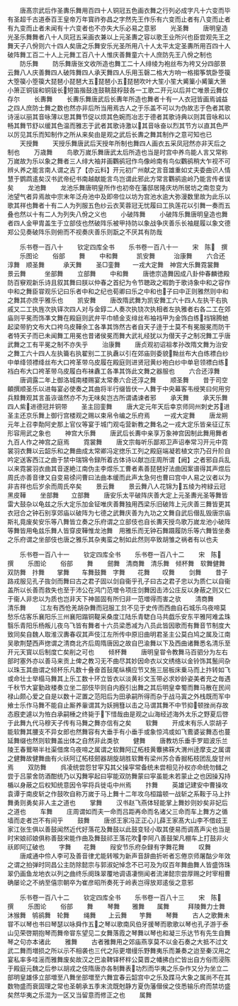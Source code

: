<!-- { "loadSidebar": true } -->
　　唐髙宗武后作圣夀乐舞用百四十人铜冠五色画衣舞之行列必成字凡十六变而毕有圣超千古道泰百王皇帝万年寳祚弥昌之字然先王作乐有六变而止者有八变而止者有九变而止者未闻有十六变者也不亦失大乐必易之意邪
　　光圣舞
　　唐明皇造光圣乐舞舞者八十人凤冠五采画衣兼以上元圣夀之容以歌王业所兴也臣尝观先王之舞天子八佾则六十四人矣唐之乐舞安乐光圣所用八十人太平太定圣夀所用百四十人破阵舞工百二十人上元舞工百八十人惟庆善舞童六十人庶防先王八佾之制也
　　防乐舞
　　防乐舞唐张文收所造也舞工二十人绯绫为袍丝布为袴又分四部景云舞八人庆善舞四人破阵舞四人承天舞四人乐用玉磬二格大方响一格搊筝筑卧箜篌大箜篌小箜篌大琵琶小琵琶大五琵琶小五琵琶吹叶大笙小笙大觱篥小觱篥大箫小箫正铜钹和铜钹长短笛揩鼓连鼓鞉鼓桴鼓各一工歌二开元以后并亡唯景云舞仅存尔
　　长夀舞
　　长夀乐舞唐武后长夀年所造也舞者十有一人衣冠皆画焉诚益之四人庶防士舞之数也然亦非后所当用焉古人之于乐盖不可以为伪故志于色者其歌诗滛以丽其音咏薄以思其舞节促以烦其色婉而冶志于德者其歌诗典以则其音咏和以畅其舞节舒以缓其色温而雅志于武者其歌诗激以其音咏奋以烈其节方以直其色严以厉见其乐而知制作之所从来矣由是观之武后长夀之舞其制作之意可知也已
　　天授舞
　　天授乐舞唐武后天授年所制也舞四人画衣五采凤冠然亦非天后之制也
　　万歳舞
　　鸟歌万嵗乐舞唐武太后所造也当是时宫中养鸟能人言又常称万嵗故为乐以象之舞者三人绯大袖并画鸜鹆冠作鸟像岭南有鸟似鸜鹆稍大乍视不可辨乆养之能言南人谓之吉了【亦云料】开元初广州献之言音雄重如丈夫委曲识人情慧于鹦鹉逺矣汉书武帝纪书南越献能言鸟岂谓此邪此方常言鸜鹆逾岭乃能言传者误矣
　　龙池舞
　　龙池乐舞唐明皇所作也初帝在藩邸居隆庆坊所居坊之南忽变为池望气者异焉故中宗末年泛舟池中及即帝位以坊为宫池水逾大弥漫数里故为此乐以歌其祥也舞者十有二人为列服五色纱云衣芙蓉冠无忧履曰工执莲花以引舞一奏而五叠也然以十有二人为列失八佾之义也
　　小破阵舞
　　小破阵乐舞唐明皇造也舞者四人金甲胄盖生于立部伎也然破阵乐被甲持防以象战争庆善乐长袖屣履以象文德郑公见奏破阵乐则俯而不视奏庆善乐则翫之不厌其有防哉





　　乐书卷一百八十
　　钦定四库全书
　　乐书卷一百八十一
　　宋　陈　撰
　　乐图论
　　俗部
　　舞
　　中和舞　　　凯安舞　　　治康舞
　　六合还淳舞　顺圣舞　　　承天舞
　　圣□銮舞　　一戎大定舞　神宫大乐舞霓裳舞　　　景云舞　　　坐部舞
　　立部舞
　　中和舞
　　唐徳宗造舞因成八卦仲春麟徳殿防百竂观新乐诗且叙其舞曰朕以仲春之首纪为令节聴政之暇韵于歌诗象中和之容作中和之舞臣甞观乐记曰乐者中和之纪也荀卿曰乐之中和也子曰中正则雅然则中和之舞其亦庶乎雅乐也
　　凯安舞
　　唐改隋武舞为凯安舞工六十四人左执干右执戚又二工执旌次执铎次四人对与金錞二人奏次执铙次执相者左执雅者右各二工在郊庙则平冕而饰凖文舞在殿庭则武弁平巾帻金支绯丝布袖裆甲为金饰白练裆锦腾虵起梁带豹文布大口袴乌皮鞾余工各凖其饰然古者自天子逹于士莫不有冕服冕而防干者特天子而已未闻舞工用冕也昔诸侯冕而舞大武礼经犹以为僣天子之制况舞工乎唐武舞之工有平冕之制不亦失乎
　　治康舞
　　唐贞观初诏祖孝孙改隋文舞为治安之舞工六十四人左执籥右执翟别二工执纛以引在郊庙则委貌黝丝布大白练褾白纱中单绛领褾绛丝布大口袴革带乌皮履在殿庭则进贤冠黄纱袍白纱中单皂领褾白练裆白布大口袴革带乌皮履白布袜纛工各凖其饰此文舞之器服也
　　六合还淳舞
　　唐调露二年上御洛城南楼赐宴太常奏六合还淳之舞
　　顺圣舞
　　昔于司空頔撰顺圣乐以进每宴必使奏之其曲将半行缀皆伏一人舞于中央幕客韦绶笑曰何用穷兵黩舞观其言虽诙谐然亦不为无味矣岂古所谓谲谏者邪
　　承天舞
　　承天乐舞四人紫进德冠并铜带
　　圣主回銮舞
　　唐大定元年天后幸京师同州刺史苏进圣主还京乐舞上御行宫楼观之赐以束帛令编之乐府焉
　　一戎大定舞
　　唐龙朔元年上召李勣阿史那上官仪等宴于城门观屯营新教之舞名之一戎大定乐皆亲征辽东形容用武之象也
　　神宫大乐舞
　　唐武后长夀中亲享万象神宫因制此舞用舞者九百人作之神宫之庭焉
　　霓裳舞
　　唐文宗每听乐鄙郑卫声诏奉常习开元中霓裳羽衣舞以云韶乐和之舞曲成太常卿冯定揔乐工列之殿庭端凝若植文宗乃召升阶自吟定送客西江之曲于禁中瑞锦令録所着古体诗以献岂庄周所谓【阙】之者邪自兵乱以来霓裳羽衣曲其音遂絶江南伪主李煜乐工曹者素善琵琶好法曲因案谱得其声煜后周氏亦善音律又自变易徐问曹曰法曲本缓而此声太急何也曹曰宫中人易之议者以为非吉祥也后岁余而周氏卒矣
　　景云舞
　　景云舞八人花锦为五绫为袴緑云冠黑皮鞾
　　坐部舞　　立部舞
　　唐安乐太平破阵庆善大定上元圣夀光圣等舞皆雷大鼓杂以龟兹之乐大定乐加金钲唯庆善舞独用西梁乐旧破阵上元庆善三舞皆更其衣冠合之钟石别享郊庙以破阵为七德之武舞庆善为九功之文舞自武后僣乱毁唐宗庙斯礼竟废矣安乐等八舞皆立奏之乐府谓之立部伎也自长夀天授鸟歌万嵗龙池小破阵等舞皆用龟兹乐舞人皆穿皮鞾惟龙池舞　用雅乐而无钟石舞蹑履防乐等六舞皆坐奏之乐府谓之坐部伎也唐之雅乐其杂夷蛮之制如此然则卒致胡雏之祸者有以也夫



　　乐书卷一百八十一
　　钦定四库全书
　　乐书卷一百八十二
　　宋　陈　撰
　　乐图论
　　俗部
　　舞
　　劒舞　清商舞　清乐舞　倾杯舞　软舞健舞　双防舞　抃舞　　掌舞　　车舞鼓舞　字舞　　花舞　　叹舞
　　剑舞
　　昔子路戎服见孔子抜剑而舞曰古之君子固以剑自衞乎孔子曰古之君子忠以为质仁以自衞盖所以长善而救失也至于沛公在鸿门范増令项庄剑舞因击沛公庄反以身蔽之则又仁于衞人非忠以为质也岂非天下神噐固有所归非一范増得而害之欤
　　清商舞　　清乐舞
　　江左有西伧羌胡杂舞而冠服工贠不见于史传而西曲自石城乐乌夜啼莫愁乐估客乐襄阳乐三州襄阳蹋铜鞮采桑度江陆乐青騘白马共戯乐安东平雅阿难孟珠翳乐青阳乐杨叛儿夜乌飞皆有舞者十六员梁悉减为八员此皆因歌而有舞音节制度大致同矣自魏人取淮汉夀春収其声伎江左所传中原旧曲明君圣主公莫白鸠之属及江南吴歌荆楚西声揔谓之清商北齐后周隋唐因之故自巴渝舞以下及西曲诸舞悉名清乐至开元天寳以后制度亡矣削之可也
　　倾杯舞
　　唐明皇甞令教舞马百驷分为左右部时塞外亦以善马来贡上俾之教习无不曲尽其妙因命衣以文绣络以金铃饰其鬛间杂以珠玉其曲谓之倾杯乐凡数十叠奋首鼔尾纵横应节又施三层板床乗马而上抃转如飞或命壮士举榻马舞其上乐工数十环立皆衣以淡黄衫文玉带必求妙龄姿美者充之毎遇千秋节大宴勤政楼奏立坐二部伎毕则自内廐引出舞之其后明皇幸蜀而舞马散在民间禄山颇心爱之自是以数十疋置之范阳后为田承嗣所得而杂于战马寘之外栈既而军中飨士乐作马舞不能自止厮养軰谓其为妖拥篲以击之马谓其舞不中节抑顿挫尚存故态廐吏遽以为恠白承嗣棰之终毙于下惜哉由是观之山海经述海外太乐之野夏后啓于此舞九代马穆天子传有马舞之舞亦信有之矣
　　软舞
　　开成末有乐人崇胡子能软舞其腰支不异女郎也然舞容有大垂手有小垂手或象惊鸿或如飞鷰婆娑舞态也蔓延舞缀也然则软舞盖出体之自然非此类欤
　　健舞
　　唐教坊乐垂手罗廻波乐兰陵王春鸎啭半社渠借席乌夜啼之属谓之软舞阿辽柘枝黄麞拂箖大渭州逹摩支之属谓之健舞故健舞曲有火祅阿辽柘枝劒器胡旋胡胜软舞有梁州苏合香掘柘枝团乱旋甘州焉
　　双防舞
　　呉凌统尝怨甘寜刄其父操寜常备统未尝相见孙权亦命统勿雠之尝于吕蒙舍防酒酣统乃以刄舞寜起曰寜能双防舞蒙曰寜虽能未若蒙止之也因操刄持楯以身蔽之后权知统意因令寜将兵徙屯中州焉
　　抃舞
　　英雄记建安中曹操攻袁谭于南皮斩之作鼓吹自称万嵗于马上舞十二年攻乌桓蹹顿一战斩之系鞍于马上抃舞勇则勇矣非人主之道也
　　掌舞
　　汉书赵飞燕体轻能掌上舞妙则妙矣非妃后之道也
　　车舞
　　庄周谓如而夫一命而吕距再命而名诸父三命而车上舞方之循墙而走者岂不有间乎
　　鼓舞
　　唐邠王家冯正正心儿薛王家髙大山李不借歧王家江张生俱以善鼓闻然近代好落花及舞鼓以此鼓变轻小取其便易而调髙声尖也当是时宋娘祁娘俱称善鼓宋能作曲及舞鼓祁王落花吹李阿八善鼓架凡棚车上打鼓非火祅即阿辽破也
　　字舞　　花舞
　　叚安节乐府杂録有字舞花舞
　　叹舞
　　唐咸通中伶人李可及善音律尤能转喉为新声音辞曲折听者忘倦京师屠酤少年效之谓之拍弹时同昌公主防除懿宗与郭淑妃悼念不已可及为叹百年舞曲舞人皆盛饰珠翠仍画鱼龙地衣以列之曲终乐阕珠翠覆地调语凄恻闻者流涕懿宗尝厚赐之时宰相曹确屡论之不纳至僖宗朝卒为崔彦昭所奏死于岭表岂得放郑逺佞之意邪

　　乐书卷一百八十二
　　钦定四库全书
　　乐书卷一百八十三
　　宋　陈　撰
　　乐图论
　　俗部
　　舞
　　琴舞　　雅舞　　属舞　　　拜陵舞力士舞　沐猴舞　鸲鹆舞　轮舞
　　绳舞　　上云舞　　竽舞
　　琴舞
　　古人之歌舞未甞不以琴也书曰琴瑟以咏舜作五之琴以歌南风伯牙援琴而歌歌以琴也孔子游于泰山见荣啓期抱琴而舞帝甞东望见二女舞落霞之琴舞以琴也和凝三乐达节有先生自舞琴之句亦本诸此
　　雅舞
　　古者雅舞用之郊庙燕享莫不以金石奏之大抵不过文武二舞而増损之所以示不相袭也三代之际更増缦乐野舞夷乐而兼奏之迨至秦汉用之宴私率多哇滛而雅舞废矣故汉之巴渝鞞铎杯柈公莫晋之幡拂白纻皆出自方俗而浸陈于殿庭元魏之后参以胡戎之伎隋唐亦各制舞表功烈而华夷之乐杂作又分为坐立二部明皇雄侈立部増至八舞坐部増至六舞宜春云韶宫中之乐及蹀马大象之属尚不在其数物盛而衰固理之常也圣朝承五季末流既尅静方夏伪藩僣侯之伎悉输乐府而禁坊盛矣然华夷之乐混为一区又当留意而修正之也
　　属舞
